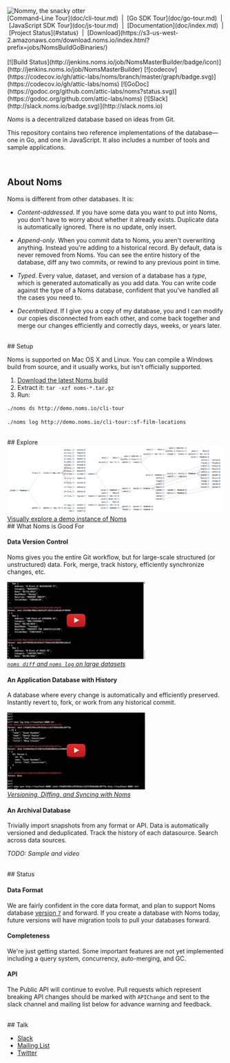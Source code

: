 <img src='doc/nommy_cropped_smaller.png' width='350' title='Nommy, the snacky otter'>
<br>
[Command-Line Tour](doc/cli-tour.md)&nbsp; | &nbsp;[Go SDK Tour](doc/go-tour.md)&nbsp; | &nbsp;[JavaScript SDK Tour](doc/js-tour.md)&nbsp; | &nbsp;[Documentation](doc/index.md)&nbsp; | &nbsp;[Project Status](#status)&nbsp; | &nbsp;[Download](https://s3-us-west-2.amazonaws.com/download.noms.io/index.html?prefix=jobs/NomsBuildGoBinaries/)
<br><br>
[![Build Status](http://jenkins.noms.io/job/NomsMasterBuilder/badge/icon)](http://jenkins.noms.io/job/NomsMasterBuilder)
[![codecov](https://codecov.io/gh/attic-labs/noms/branch/master/graph/badge.svg)](https://codecov.io/gh/attic-labs/noms)
[![GoDoc](https://godoc.org/github.com/attic-labs/noms?status.svg)](https://godoc.org/github.com/attic-labs/noms)
[![Slack](http://slack.noms.io/badge.svg)](http://slack.noms.io)

*Noms* is a decentralized database based on ideas from Git.

This repository contains two reference implementations of the database—one in Go, and one in JavaScript. It also includes a number of tools and sample applications.

<br>
 
## About Noms

Noms is different from other databases. It is:

* *Content-addressed*. If you have some data you want to put into Noms, you don't have to worry about whether it already exists. Duplicate data is automatically ignored. There is no update, only insert.

* *Append-only*. When you commit data to Noms, you aren't overwriting anything. Instead you're adding to a historical record. By default, data is never removed from Noms. You can see the entire history of the database, diff any two commits, or rewind to any previous point in time.

* *Typed*. Every value, dataset, and version of a database has a *type*, which is generated automatically as you add data. You can write code against the type of a Noms database, confident that you've handled all the cases you need to.

* *Decentralized*. If I give you a copy of my database, you and I can modify our copies disconnected from each other, and come back together and merge our changes efficiently and correctly days, weeks, or years later.

<br/>
## Setup

Noms is supported on Mac OS X and Linux. You can compile a Windows build from source, and it usually works, but isn't officially supported.

1. [Download the latest Noms build](https://s3-us-west-2.amazonaws.com/download.noms.io/index.html?prefix=jobs/NomsBuildGoBinaries/)
2. Extract it: `tar -xzf noms-*.tar.gz`
2. Run:

```
./noms ds http://demo.noms.io/cli-tour

./noms log http://demo.noms.io/cli-tour::sf-film-locations
```


<br/>
## Explore
<a href="http://splore.noms.io/?db=https://demo.noms.io/cli-tour"><img src="doc/splore.png"><br>Visually explore a demo instance of Noms</a>

<br/>
## What Noms is Good For

#### Data Version Control

Noms gives you the entire Git workflow, but for large-scale structured (or unstructured) data. Fork, merge, track history, efficiently synchronize changes, etc.

[<img src="doc/data-version-control.png" width="320" height="180">](https://www.youtube.com/watch?v=Zeg9CY3BMes)<br/>
*[`noms diff` and `noms log` on large datasets](https://www.youtube.com/watch?v=Zeg9CY3BMes)*


#### An Application Database with History

A database where every change is automatically and efficiently preserved. Instantly revert to, fork, or work from any historical commit.

[<img src="doc/versioned-database.png" width="320" height="180">](https://www.youtube.com/watch?v=JDO3z0vHEso)<br/>
*[Versioning, Diffing, and Syncing with Noms](https://www.youtube.com/watch?v=JDO3z0vHEso)*


#### An Archival Database

Trivially import snapshots from any format or API. Data is automatically versioned and deduplicated. Track the history of each datasource. Search across data sources.

*TODO: Sample and video*


<br>
## Status

#### Data Format

We are fairly confident in the core data format, and plan to support Noms database [version `7`](https://github.com/attic-labs/noms/blob/master/go/constants/version.go#L8) and forward. If you create a database with Noms today, future versions will have migration tools to pull your databases forward.


#### Completeness

We're just getting started. Some important features are not yet implemented including a query system, concurrency, auto-merging, and GC.

#### API

The Public API will continue to evolve. Pull requests which represent breaking API changes should be marked with `APIChange` and sent to the slack channel and mailing list below for advance warning and feedback.

<br>
## Talk

- [Slack](http://slack.noms.io)
- [Mailing List](https://groups.google.com/forum/#!forum/nomsdb)
- [Twitter](https://twitter.com/nomsdb)
